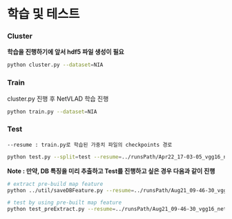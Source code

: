# 학습 및 테스트

### Cluster

**학습을 진행하기에 앞서 hdf5 파일 생성이 필요**

```bash
python cluster.py --dataset=NIA
```

### Train

cluster.py 진행 후 NetVLAD 학습 진행

```bash
python train.py --dataset=NIA
```

### Test

`--resume : train.py로 학습된 가중치 파일의 checkpoints 경로`

```bash
python test.py --split=test --resume=../runsPath/Apr22_17-03-05_vgg16_netvlad/ --dataset=NIA
```

**Note : 만약, DB 특징을 미리 추출하고 Test를 진행하고 싶은 경우 다음과 같이 진행**

```bash
# extract pre-build map feature
python ../util/saveDBFeature.py --resume=../runsPath/Aug21_09-46-30_vgg16_netvlad/ --dataset=NIA

# test by using pre-built map feature
python test_preExtract.py --resume=../runsPath/Aug21_09-46-30_vgg16_netvlad/ --dataset=NIA
```